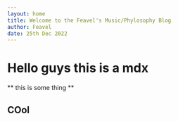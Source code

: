 ```yaml
---
layout: home
title: Welcome to the Feavel's Music/Phylosophy Blog
author: Feavel
date: 25th Dec 2022
---
```



# Hello guys this is a mdx

** this is some thing **

## COol
